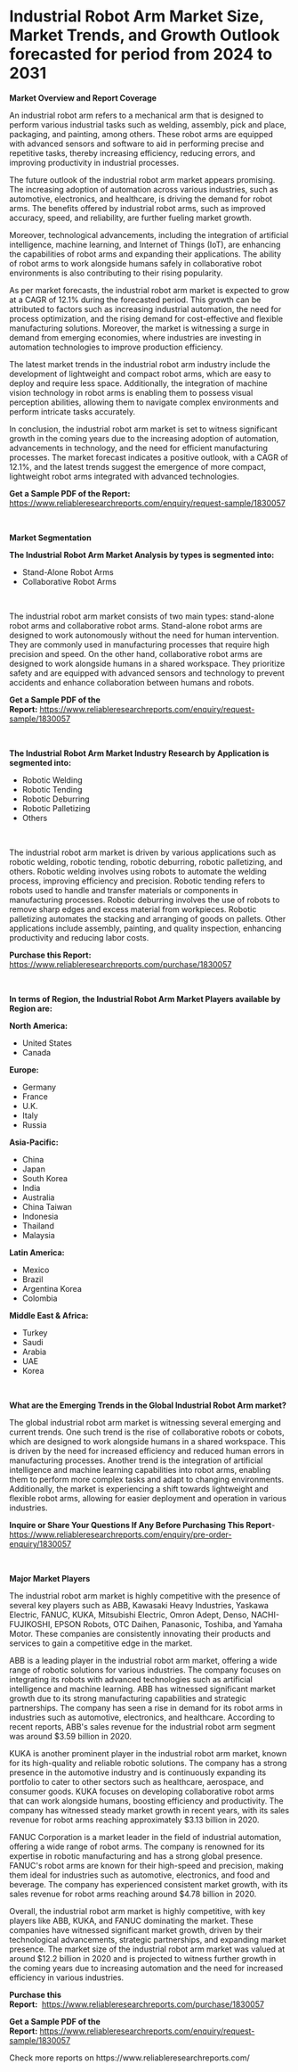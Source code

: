 <p><h1>Industrial Robot Arm Market Size, Market Trends, and Growth Outlook forecasted for period from 2024 to 2031</h1></p><p><strong>Market Overview and Report Coverage</strong></p>
<p><p>An industrial robot arm refers to a mechanical arm that is designed to perform various industrial tasks such as welding, assembly, pick and place, packaging, and painting, among others. These robot arms are equipped with advanced sensors and software to aid in performing precise and repetitive tasks, thereby increasing efficiency, reducing errors, and improving productivity in industrial processes.</p><p>The future outlook of the industrial robot arm market appears promising. The increasing adoption of automation across various industries, such as automotive, electronics, and healthcare, is driving the demand for robot arms. The benefits offered by industrial robot arms, such as improved accuracy, speed, and reliability, are further fueling market growth.</p><p>Moreover, technological advancements, including the integration of artificial intelligence, machine learning, and Internet of Things (IoT), are enhancing the capabilities of robot arms and expanding their applications. The ability of robot arms to work alongside humans safely in collaborative robot environments is also contributing to their rising popularity.</p><p>As per market forecasts, the industrial robot arm market is expected to grow at a CAGR of 12.1% during the forecasted period. This growth can be attributed to factors such as increasing industrial automation, the need for process optimization, and the rising demand for cost-effective and flexible manufacturing solutions. Moreover, the market is witnessing a surge in demand from emerging economies, where industries are investing in automation technologies to improve production efficiency.</p><p>The latest market trends in the industrial robot arm industry include the development of lightweight and compact robot arms, which are easy to deploy and require less space. Additionally, the integration of machine vision technology in robot arms is enabling them to possess visual perception abilities, allowing them to navigate complex environments and perform intricate tasks accurately.</p><p>In conclusion, the industrial robot arm market is set to witness significant growth in the coming years due to the increasing adoption of automation, advancements in technology, and the need for efficient manufacturing processes. The market forecast indicates a positive outlook, with a CAGR of 12.1%, and the latest trends suggest the emergence of more compact, lightweight robot arms integrated with advanced technologies.</p></p>
<p><strong>Get a Sample PDF of the Report:</strong> <a href="https://www.reliableresearchreports.com/enquiry/request-sample/1830057">https://www.reliableresearchreports.com/enquiry/request-sample/1830057</a></p>
<p>&nbsp;</p>
<p><strong>Market Segmentation</strong></p>
<p><strong>The Industrial Robot Arm Market Analysis by types is segmented into:</strong></p>
<p><ul><li>Stand-Alone Robot Arms</li><li>Collaborative Robot Arms</li></ul></p>
<p>&nbsp;</p>
<p><p>The industrial robot arm market consists of two main types: stand-alone robot arms and collaborative robot arms. Stand-alone robot arms are designed to work autonomously without the need for human intervention. They are commonly used in manufacturing processes that require high precision and speed. On the other hand, collaborative robot arms are designed to work alongside humans in a shared workspace. They prioritize safety and are equipped with advanced sensors and technology to prevent accidents and enhance collaboration between humans and robots.</p></p>
<p><strong>Get a Sample PDF of the Report:</strong>&nbsp;<a href="https://www.reliableresearchreports.com/enquiry/request-sample/1830057">https://www.reliableresearchreports.com/enquiry/request-sample/1830057</a></p>
<p>&nbsp;</p>
<p><strong>The Industrial Robot Arm Market Industry Research by Application is segmented into:</strong></p>
<p><ul><li>Robotic Welding</li><li>Robotic Tending</li><li>Robotic Deburring</li><li>Robotic Palletizing</li><li>Others</li></ul></p>
<p>&nbsp;</p>
<p><p>The industrial robot arm market is driven by various applications such as robotic welding, robotic tending, robotic deburring, robotic palletizing, and others. Robotic welding involves using robots to automate the welding process, improving efficiency and precision. Robotic tending refers to robots used to handle and transfer materials or components in manufacturing processes. Robotic deburring involves the use of robots to remove sharp edges and excess material from workpieces. Robotic palletizing automates the stacking and arranging of goods on pallets. Other applications include assembly, painting, and quality inspection, enhancing productivity and reducing labor costs.</p></p>
<p><strong>Purchase this Report:</strong>&nbsp; <a href="https://www.reliableresearchreports.com/purchase/1830057">https://www.reliableresearchreports.com/purchase/1830057</a></p>
<p>&nbsp;</p>
<p><strong>In terms of Region, the Industrial Robot Arm Market Players available by Region are:</strong></p>
<p>
    <p> <strong> North America: </strong>
        <ul>
            <li>United States</li>
            <li>Canada</li>
        </ul>
        </p> 
    <p> <strong> Europe: </strong>
        <ul>
            <li>Germany</li>
            <li>France</li>
            <li>U.K.</li>
            <li>Italy</li>
            <li>Russia</li>
        </ul>
        </p> 
    <p> <strong> Asia-Pacific: </strong>
        <ul>
            <li>China</li>
            <li>Japan</li>
            <li>South Korea</li>
            <li>India</li>
            <li>Australia</li>
            <li>China Taiwan</li>
            <li>Indonesia</li>
            <li>Thailand</li>
            <li>Malaysia</li>
        </ul>
        </p> 
    <p> <strong> Latin America: </strong>
        <ul>
            <li>Mexico</li>
            <li>Brazil</li>
            <li>Argentina Korea</li>
            <li>Colombia</li>
        </ul>
        </p> 
    <p> <strong> Middle East & Africa: </strong>
        <ul>
            <li>Turkey</li>
            <li>Saudi</li>
            <li>Arabia</li>
            <li>UAE</li>
            <li>Korea</li>
        </ul>
    </p>
    </p>
<p>&nbsp;</p>
<p><strong>What are the Emerging Trends in the Global Industrial Robot Arm market?</strong></p>
<p><p>The global industrial robot arm market is witnessing several emerging and current trends. One such trend is the rise of collaborative robots or cobots, which are designed to work alongside humans in a shared workspace. This is driven by the need for increased efficiency and reduced human errors in manufacturing processes. Another trend is the integration of artificial intelligence and machine learning capabilities into robot arms, enabling them to perform more complex tasks and adapt to changing environments. Additionally, the market is experiencing a shift towards lightweight and flexible robot arms, allowing for easier deployment and operation in various industries.</p></p>
<p><strong>Inquire or Share Your Questions If Any Before Purchasing This Report</strong>- <a href="https://www.reliableresearchreports.com/enquiry/pre-order-enquiry/1830057">https://www.reliableresearchreports.com/enquiry/pre-order-enquiry/1830057</a></p>
<p>&nbsp;</p>
<p><strong>Major Market Players</strong></p>
<p><p>The industrial robot arm market is highly competitive with the presence of several key players such as ABB, Kawasaki Heavy Industries, Yaskawa Electric, FANUC, KUKA, Mitsubishi Electric, Omron Adept, Denso, NACHI-FUJIKOSHI, EPSON Robots, OTC Daihen, Panasonic, Toshiba, and Yamaha Motor. These companies are consistently innovating their products and services to gain a competitive edge in the market.</p><p>ABB is a leading player in the industrial robot arm market, offering a wide range of robotic solutions for various industries. The company focuses on integrating its robots with advanced technologies such as artificial intelligence and machine learning. ABB has witnessed significant market growth due to its strong manufacturing capabilities and strategic partnerships. The company has seen a rise in demand for its robot arms in industries such as automotive, electronics, and healthcare. According to recent reports, ABB's sales revenue for the industrial robot arm segment was around $3.59 billion in 2020.</p><p>KUKA is another prominent player in the industrial robot arm market, known for its high-quality and reliable robotic solutions. The company has a strong presence in the automotive industry and is continuously expanding its portfolio to cater to other sectors such as healthcare, aerospace, and consumer goods. KUKA focuses on developing collaborative robot arms that can work alongside humans, boosting efficiency and productivity. The company has witnessed steady market growth in recent years, with its sales revenue for robot arms reaching approximately $3.13 billion in 2020.</p><p>FANUC Corporation is a market leader in the field of industrial automation, offering a wide range of robot arms. The company is renowned for its expertise in robotic manufacturing and has a strong global presence. FANUC's robot arms are known for their high-speed and precision, making them ideal for industries such as automotive, electronics, and food and beverage. The company has experienced consistent market growth, with its sales revenue for robot arms reaching around $4.78 billion in 2020.</p><p>Overall, the industrial robot arm market is highly competitive, with key players like ABB, KUKA, and FANUC dominating the market. These companies have witnessed significant market growth, driven by their technological advancements, strategic partnerships, and expanding market presence. The market size of the industrial robot arm market was valued at around $12.2 billion in 2020 and is projected to witness further growth in the coming years due to increasing automation and the need for increased efficiency in various industries.</p></p>
<p><strong>Purchase this Report:</strong>&nbsp;&nbsp;<a href="https://www.reliableresearchreports.com/purchase/1830057">https://www.reliableresearchreports.com/purchase/1830057</a></p>
<p></p>
<p><strong>Get a Sample PDF of the Report:</strong>&nbsp;<a href="https://www.reliableresearchreports.com/enquiry/request-sample/1830057">https://www.reliableresearchreports.com/enquiry/request-sample/1830057</a></p>
<p>Check more reports on https://www.reliableresearchreports.com/</p>